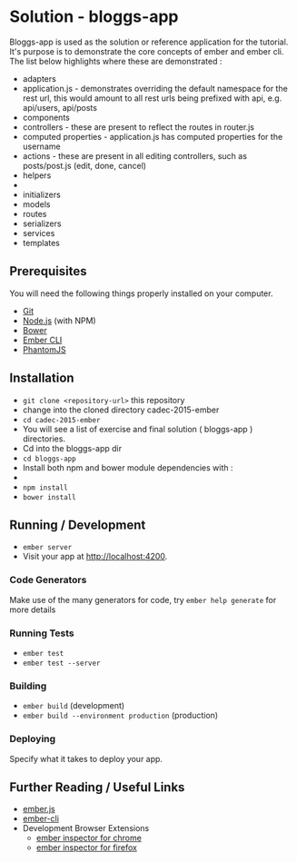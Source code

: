 # Solution - bloggs-app

Bloggs-app is used as the solution or reference application for the tutorial.  
It's purpose is to demonstrate the core concepts of ember and ember cli.
The list below highlights where these are demonstrated :
* adapters
 * application.js - demonstrates overriding the default namespace for the rest url, this would amount to all rest urls being prefixed with api, e.g. api/users, api/posts
* components
* controllers - these are present to reflect the routes in router.js
 * computed properties - application.js has computed properties for the username
 * actions - these are present in all editing controllers, such as posts/post.js (edit, done, cancel)
* helpers
 * 
* initializers
* models
* routes
* serializers
* services
* templates

## Prerequisites

You will need the following things properly installed on your computer.

* [Git](http://git-scm.com/)
* [Node.js](http://nodejs.org/) (with NPM)
* [Bower](http://bower.io/)
* [Ember CLI](http://www.ember-cli.com/)
* [PhantomJS](http://phantomjs.org/)

## Installation

* `git clone <repository-url>` this repository
* change into the cloned directory cadec-2015-ember
* `cd cadec-2015-ember`
* You will see a list of exercise and final solution ( bloggs-app ) directories. 
* Cd into the bloggs-app dir
* `cd bloggs-app`
* Install both npm and bower module dependencies with :
* 
* `npm install`
* `bower install`

## Running / Development

* `ember server`
* Visit your app at [http://localhost:4200](http://localhost:4200).

### Code Generators

Make use of the many generators for code, try `ember help generate` for more details

### Running Tests

* `ember test`
* `ember test --server`

### Building

* `ember build` (development)
* `ember build --environment production` (production)

### Deploying

Specify what it takes to deploy your app.

## Further Reading / Useful Links

* [ember.js](http://emberjs.com/)
* [ember-cli](http://www.ember-cli.com/)
* Development Browser Extensions
  * [ember inspector for chrome](https://chrome.google.com/webstore/detail/ember-inspector/bmdblncegkenkacieihfhpjfppoconhi)
  * [ember inspector for firefox](https://addons.mozilla.org/en-US/firefox/addon/ember-inspector/)


